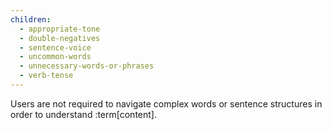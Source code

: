 ```yaml
---
children:
  - appropriate-tone
  - double-negatives
  - sentence-voice
  - uncommon-words
  - unnecessary-words-or-phrases
  - verb-tense
---
```


Users are not required to navigate complex words or sentence structures in order to understand :term[content].
